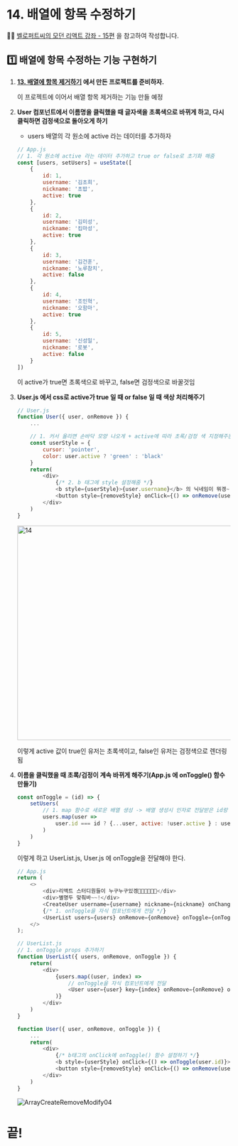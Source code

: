 # 14. 배열에 항목 수정하기

✍🏻 [벨로퍼트씨의 모던 리액트 강좌 - 15편](https://react.vlpt.us/basic/15-array-modify.html) 을 참고하여 작성합니다.

## 1️⃣ 배열에 항목 수정하는 기능 구현하기

1. __[13. 배열에 항목 제거하기](https://github.com/EndlessCreation/react_study/blob/main/Chohee/2020-12-21-13-%EB%B0%B0%EC%97%B4%EC%97%90-%ED%95%AD%EB%AA%A9-%EC%A0%9C%EA%B1%B0%ED%95%98%EA%B8%B0.md) 에서 만든 프로젝트를 준비하자.__

    이 프로젝트에 이어서 배열 항목 제거하는 기능 만들 예정

2. __User 컴포넌트에서 이름명을 클릭했을 때 글자색을 초록색으로 바뀌게 하고, 다시 클릭하면 검정색으로 돌아오게 하기__

    * users 배열의 각 원소에 active 라는 데이터를 추가하자

    ~~~javascript
    // App.js
    // 1. 각 원소에 active 라는 데이터 추가하고 true or false로 초기화 해줌
    const [users, setUsers] = useState([
        {
            id: 1,
            username: '김초희',
            nickname: '초밥',
            active: true
        },
        {
            id: 2,
            username: '김미성',
            nickname: '킴마성',
            active: true
        },
        {
            id: 3,
            username: '김건훈',
            nickname: '노루참치',
            active: false
        },
        {
            id: 4,
            username: '조인혁',
            nickname: '오함마',
            active: true
        },
        {
            id: 5,
            username: '신성일',
            nickname: '로봇',
            active: false
        }
    ])
    ~~~

    이 active가 true면 초록색으로 바꾸고, false면 검정색으로 바꿀것임

3. __User.js 에서 css로 active가 true 일 때 or false 일 때 색상 처리해주기__

    ~~~javascript
    // User.js
    function User({ user, onRemove }) {
        ...

        // 1. 커서 올리면 손바닥 모양 나오게 + active에 따라 초록/검정 색 지정해주는 css 추가
        const userStyle = {
            cursor: 'pointer',
            color: user.active ? 'green' : 'black'
        }
        return(
            <div>
                {/* 2. b 태그에 style 설정해줌 */}
                <b style={userStyle}>{user.username}</b> 의 닉네임이 뭐겡~!? 🧚🏻‍♀️ <span>{user.nickname}</span> 
                <button style={removeStyle} onClick={() => onRemove(user.id)}>탈주! 😭</button>
            </div>
        )
    }
    ~~~

    <img width="483" alt="14" src="https://user-images.githubusercontent.com/31889335/102790832-696b1b00-43e9-11eb-8c87-fd6b963c4027.png">

    이렇게 active 값이 true인 유저는 초록색이고, false인 유저는 검정색으로 렌더링 됨

4. __이름을 클릭했을 때 초록/검정이 계속 바뀌게 해주기(App.js 에 onToggle() 함수 만들기)__

    ~~~javascript
    const onToggle = (id) => {
        setUsers(
            // 1. map 함수로 새로운 배열 생성 -> 배열 생성시 인자로 전달받은 id랑 같은 user는 active를 반전시킴
            users.map(user => 
                user.id === id ? {...user, active: !user.active } : user
            )
        )
    }
    ~~~

    이렇게 하고 UserList.js, User.js 에 onToggle을 전달해야 한다.

    ~~~javascript
    // App.js
    return (
        <>
            <div>리액트 스터디원들이 누구누구있겡👩🏻‍💻👨🏻‍💻</div>
            <div>별명두 맞춰바~~!</div>
            <CreateUser username={username} nickname={nickname} onChange={onChange} onCreate={onCreate}/>
            {/* 1. onToggle을 자식 컴포넌트에게 전달 */}
            <UserList users={users} onRemove={onRemove} onToggle={onToggle}/>
        </>
    );
    ~~~

    ~~~javascript
    // UserList.js
    // 1. onToggle props 추가하기
    function UserList({ users, onRemove, onToggle }) {
        return(
            <div>
                {users.map((user, index) =>
                    // onToggle을 자식 컴포넌트에게 전달
                    <User user={user} key={index} onRemove={onRemove} onToggle={onToggle}/>
                )}
            </div>
        )
    }
    ~~~

    ~~~javascript
    function User({ user, onRemove, onToggle }) {
        ...
        return(
            <div>
                {/* b태그의 onClick에 onToggle() 함수 설정하기 */}
                <b style={userStyle} onClick={() => onToggle(user.id)}>{user.username}</b> 의 닉네임이 뭐겡~!? 🧚🏻‍♀️ <span>{user.nickname}</span> 
                <button style={removeStyle} onClick={() => onRemove(user.id)}>탈주! 😭</button>
            </div>
        )
    }
    ~~~

    ![ArrayCreateRemoveModify04](https://user-images.githubusercontent.com/31889335/102791794-e64ac480-43ea-11eb-98bb-e315b57cf3d7.gif)

# 끝!